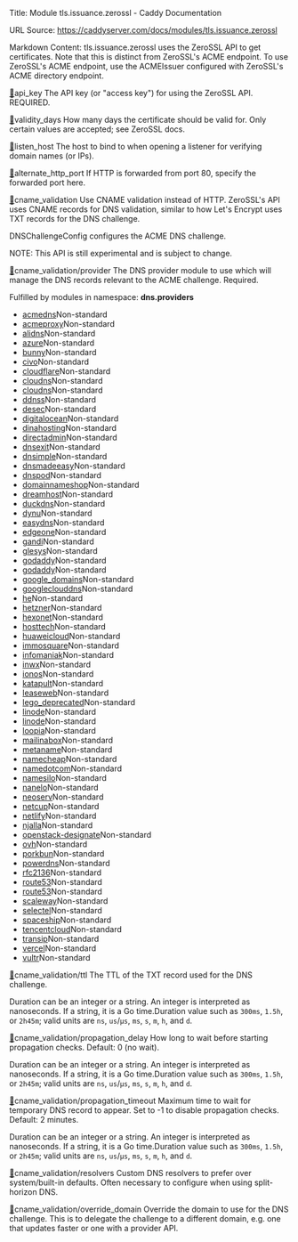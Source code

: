 Title: Module tls.issuance.zerossl - Caddy Documentation

URL Source: https://caddyserver.com/docs/modules/tls.issuance.zerossl

Markdown Content:
tls.issuance.zerossl uses the ZeroSSL API to get certificates. Note that this is distinct from ZeroSSL's ACME endpoint. To use ZeroSSL's ACME endpoint, use the ACMEIssuer configured with ZeroSSL's ACME directory endpoint.

[🔗](https://caddyserver.com/docs/modules/tls.issuance.zerossl#api_key)api_key
The API key (or "access key") for using the ZeroSSL API. REQUIRED.

[🔗](https://caddyserver.com/docs/modules/tls.issuance.zerossl#validity_days)validity_days
How many days the certificate should be valid for. Only certain values are accepted; see ZeroSSL docs.

[🔗](https://caddyserver.com/docs/modules/tls.issuance.zerossl#listen_host)listen_host
The host to bind to when opening a listener for verifying domain names (or IPs).

[🔗](https://caddyserver.com/docs/modules/tls.issuance.zerossl#alternate_http_port)alternate_http_port
If HTTP is forwarded from port 80, specify the forwarded port here.

[🔗](https://caddyserver.com/docs/modules/tls.issuance.zerossl#cname_validation)cname_validation
Use CNAME validation instead of HTTP. ZeroSSL's API uses CNAME records for DNS validation, similar to how Let's Encrypt uses TXT records for the DNS challenge.

DNSChallengeConfig configures the ACME DNS challenge.

NOTE: This API is still experimental and is subject to change.

[🔗](https://caddyserver.com/docs/modules/tls.issuance.zerossl#cname_validation/provider)cname_validation/provider
The DNS provider module to use which will manage the DNS records relevant to the ACME challenge. Required.

Fulfilled by modules in namespace: **dns.providers**

*   [acmedns](https://caddyserver.com/docs/modules/dns.providers.acmedns)Non-standard
*   [acmeproxy](https://caddyserver.com/docs/modules/dns.providers.acmeproxy)Non-standard
*   [alidns](https://caddyserver.com/docs/modules/dns.providers.alidns)Non-standard
*   [azure](https://caddyserver.com/docs/modules/dns.providers.azure)Non-standard
*   [bunny](https://caddyserver.com/docs/modules/dns.providers.bunny)Non-standard
*   [civo](https://caddyserver.com/docs/modules/dns.providers.civo)Non-standard
*   [cloudflare](https://caddyserver.com/docs/modules/dns.providers.cloudflare)Non-standard
*   [cloudns](https://caddyserver.com/docs/modules/dns.providers.cloudns)Non-standard
*   [cloudns](https://caddyserver.com/docs/modules/dns.providers.cloudns)Non-standard
*   [ddnss](https://caddyserver.com/docs/modules/dns.providers.ddnss)Non-standard
*   [desec](https://caddyserver.com/docs/modules/dns.providers.desec)Non-standard
*   [digitalocean](https://caddyserver.com/docs/modules/dns.providers.digitalocean)Non-standard
*   [dinahosting](https://caddyserver.com/docs/modules/dns.providers.dinahosting)Non-standard
*   [directadmin](https://caddyserver.com/docs/modules/dns.providers.directadmin)Non-standard
*   [dnsexit](https://caddyserver.com/docs/modules/dns.providers.dnsexit)Non-standard
*   [dnsimple](https://caddyserver.com/docs/modules/dns.providers.dnsimple)Non-standard
*   [dnsmadeeasy](https://caddyserver.com/docs/modules/dns.providers.dnsmadeeasy)Non-standard
*   [dnspod](https://caddyserver.com/docs/modules/dns.providers.dnspod)Non-standard
*   [domainnameshop](https://caddyserver.com/docs/modules/dns.providers.domainnameshop)Non-standard
*   [dreamhost](https://caddyserver.com/docs/modules/dns.providers.dreamhost)Non-standard
*   [duckdns](https://caddyserver.com/docs/modules/dns.providers.duckdns)Non-standard
*   [dynu](https://caddyserver.com/docs/modules/dns.providers.dynu)Non-standard
*   [easydns](https://caddyserver.com/docs/modules/dns.providers.easydns)Non-standard
*   [edgeone](https://caddyserver.com/docs/modules/dns.providers.edgeone)Non-standard
*   [gandi](https://caddyserver.com/docs/modules/dns.providers.gandi)Non-standard
*   [glesys](https://caddyserver.com/docs/modules/dns.providers.glesys)Non-standard
*   [godaddy](https://caddyserver.com/docs/modules/dns.providers.godaddy)Non-standard
*   [godaddy](https://caddyserver.com/docs/modules/dns.providers.godaddy)Non-standard
*   [google_domains](https://caddyserver.com/docs/modules/dns.providers.google_domains)Non-standard
*   [googleclouddns](https://caddyserver.com/docs/modules/dns.providers.googleclouddns)Non-standard
*   [he](https://caddyserver.com/docs/modules/dns.providers.he)Non-standard
*   [hetzner](https://caddyserver.com/docs/modules/dns.providers.hetzner)Non-standard
*   [hexonet](https://caddyserver.com/docs/modules/dns.providers.hexonet)Non-standard
*   [hosttech](https://caddyserver.com/docs/modules/dns.providers.hosttech)Non-standard
*   [huaweicloud](https://caddyserver.com/docs/modules/dns.providers.huaweicloud)Non-standard
*   [immosquare](https://caddyserver.com/docs/modules/dns.providers.immosquare)Non-standard
*   [infomaniak](https://caddyserver.com/docs/modules/dns.providers.infomaniak)Non-standard
*   [inwx](https://caddyserver.com/docs/modules/dns.providers.inwx)Non-standard
*   [ionos](https://caddyserver.com/docs/modules/dns.providers.ionos)Non-standard
*   [katapult](https://caddyserver.com/docs/modules/dns.providers.katapult)Non-standard
*   [leaseweb](https://caddyserver.com/docs/modules/dns.providers.leaseweb)Non-standard
*   [lego_deprecated](https://caddyserver.com/docs/modules/dns.providers.lego_deprecated)Non-standard
*   [linode](https://caddyserver.com/docs/modules/dns.providers.linode)Non-standard
*   [linode](https://caddyserver.com/docs/modules/dns.providers.linode)Non-standard
*   [loopia](https://caddyserver.com/docs/modules/dns.providers.loopia)Non-standard
*   [mailinabox](https://caddyserver.com/docs/modules/dns.providers.mailinabox)Non-standard
*   [metaname](https://caddyserver.com/docs/modules/dns.providers.metaname)Non-standard
*   [namecheap](https://caddyserver.com/docs/modules/dns.providers.namecheap)Non-standard
*   [namedotcom](https://caddyserver.com/docs/modules/dns.providers.namedotcom)Non-standard
*   [namesilo](https://caddyserver.com/docs/modules/dns.providers.namesilo)Non-standard
*   [nanelo](https://caddyserver.com/docs/modules/dns.providers.nanelo)Non-standard
*   [neoserv](https://caddyserver.com/docs/modules/dns.providers.neoserv)Non-standard
*   [netcup](https://caddyserver.com/docs/modules/dns.providers.netcup)Non-standard
*   [netlify](https://caddyserver.com/docs/modules/dns.providers.netlify)Non-standard
*   [njalla](https://caddyserver.com/docs/modules/dns.providers.njalla)Non-standard
*   [openstack-designate](https://caddyserver.com/docs/modules/dns.providers.openstack-designate)Non-standard
*   [ovh](https://caddyserver.com/docs/modules/dns.providers.ovh)Non-standard
*   [porkbun](https://caddyserver.com/docs/modules/dns.providers.porkbun)Non-standard
*   [powerdns](https://caddyserver.com/docs/modules/dns.providers.powerdns)Non-standard
*   [rfc2136](https://caddyserver.com/docs/modules/dns.providers.rfc2136)Non-standard
*   [route53](https://caddyserver.com/docs/modules/dns.providers.route53)Non-standard
*   [route53](https://caddyserver.com/docs/modules/dns.providers.route53)Non-standard
*   [scaleway](https://caddyserver.com/docs/modules/dns.providers.scaleway)Non-standard
*   [selectel](https://caddyserver.com/docs/modules/dns.providers.selectel)Non-standard
*   [spaceship](https://caddyserver.com/docs/modules/dns.providers.spaceship)Non-standard
*   [tencentcloud](https://caddyserver.com/docs/modules/dns.providers.tencentcloud)Non-standard
*   [transip](https://caddyserver.com/docs/modules/dns.providers.transip)Non-standard
*   [vercel](https://caddyserver.com/docs/modules/dns.providers.vercel)Non-standard
*   [vultr](https://caddyserver.com/docs/modules/dns.providers.vultr)Non-standard

[🔗](https://caddyserver.com/docs/modules/tls.issuance.zerossl#cname_validation/ttl)cname_validation/ttl
The TTL of the TXT record used for the DNS challenge.

Duration can be an integer or a string. An integer is interpreted as nanoseconds. If a string, it is a Go time.Duration value such as `300ms`, `1.5h`, or `2h45m`; valid units are `ns`, `us`/`µs`, `ms`, `s`, `m`, `h`, and `d`.

[🔗](https://caddyserver.com/docs/modules/tls.issuance.zerossl#cname_validation/propagation_delay)cname_validation/propagation_delay
How long to wait before starting propagation checks. Default: 0 (no wait).

Duration can be an integer or a string. An integer is interpreted as nanoseconds. If a string, it is a Go time.Duration value such as `300ms`, `1.5h`, or `2h45m`; valid units are `ns`, `us`/`µs`, `ms`, `s`, `m`, `h`, and `d`.

[🔗](https://caddyserver.com/docs/modules/tls.issuance.zerossl#cname_validation/propagation_timeout)cname_validation/propagation_timeout
Maximum time to wait for temporary DNS record to appear. Set to -1 to disable propagation checks. Default: 2 minutes.

Duration can be an integer or a string. An integer is interpreted as nanoseconds. If a string, it is a Go time.Duration value such as `300ms`, `1.5h`, or `2h45m`; valid units are `ns`, `us`/`µs`, `ms`, `s`, `m`, `h`, and `d`.

[🔗](https://caddyserver.com/docs/modules/tls.issuance.zerossl#cname_validation/resolvers)cname_validation/resolvers
Custom DNS resolvers to prefer over system/built-in defaults. Often necessary to configure when using split-horizon DNS.

[🔗](https://caddyserver.com/docs/modules/tls.issuance.zerossl#cname_validation/override_domain)cname_validation/override_domain
Override the domain to use for the DNS challenge. This is to delegate the challenge to a different domain, e.g. one that updates faster or one with a provider API.
